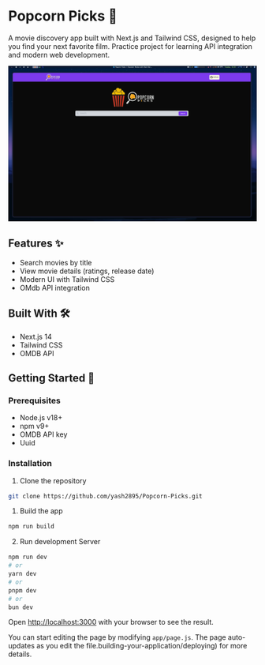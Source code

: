 # Popcorn Picks 🍿

A movie discovery app built with Next.js and Tailwind CSS, designed to help you find your next favorite film. Practice project for learning API integration and modern web development.

![App Preview](/public/screenshot.png) <!-- Add your own screenshot path -->

## Features ✨
- Search movies by title
- View movie details (ratings, release date)
- Modern UI with Tailwind CSS
- OMdb API integration

## Built With 🛠️
- Next.js 14
- Tailwind CSS
- OMDB API
## Getting Started 🚀

### Prerequisites
- Node.js v18+
- npm v9+
- OMDB API key
- Uuid 

### Installation

1. Clone the repository

```bash
git clone https://github.com/yash2895/Popcorn-Picks.git
```

1. Build the app 

```bash
npm run build
```

2. Run development Server

```bash
npm run dev
# or
yarn dev
# or
pnpm dev
# or
bun dev
```

Open [http://localhost:3000](http://localhost:3000) with your browser to see the result.

You can start editing the page by modifying `app/page.js`. The page auto-updates as you edit the file.building-your-application/deploying) for more details.
